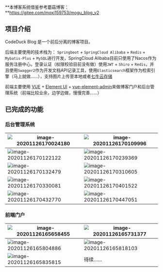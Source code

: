 **本博客系统借鉴参考蘑菇博客：**https://gitee.com/moxi159753/mogu_blog_v2 

## 项目介绍

CodeDuck Blog 是一个前后分离的博客项目。

后端主要使用的技术栈为： `Springboot` + `SpringCloud Alibaba` + `Redis` + `Mybatis-Plus` + `MySQL`进行开发，SpringCloud Alibaba目前只使用了Nacos作为服务注册中心。登录认证（权限校验目前没有做）使用`JWT` + `Shiro` + `Redis`，并且使用`Swagger2`作为开发文档API记录工具，使用`Elasticsearch`框架作为检索引擎（马上就做……），支持图片上传至本地或者[七牛云存储](https://www.qiniu.com/)

前端主要使用 [VUE](https://cn.vuejs.org/) + [Element UI](https://element.eleme.cn/#/zh-CN) + [vue-element-admin](https://github.com/PanJiaChen/vue-element-admin/)来做博客门户和后台管理系统（前端比较业余，边学边做，慢慢完善……）

## 已完成的功能

### 后台管理系统

| ![image-20201126170024180](http://codeduck.top/md/images/image-20201126170024180.png) | ![image-20201126170109996](http://codeduck.top/md/images/image-20201126170109996.png) |
| ------------------------------------------------------------ | ------------------------------------------------------------ |
| ![image-20201126170122122](http://codeduck.top/md/images/image-20201126170122122.png) | ![image-20201126170239369](http://codeduck.top/md/images/image-20201126170239369.png) |
| ![image-20201126170132479](http://codeduck.top/md/images/image-20201126170132479.png) | ![image-20201126170310605](http://codeduck.top/md/images/image-20201126170310605.png) |
| ![image-20201126170330081](http://codeduck.top/md/images/image-20201126170330081.png) | ![image-20201126170401522](http://codeduck.top/md/images/image-20201126170401522.png) |
| ![image-20201126170432770](http://codeduck.top/md/images/image-20201126170432770.png) | ![image-20201126170447051](http://codeduck.top/md/images/image-20201126170447051.png) |

### 前端门户

| ![image-20201126165658455](https://jason-01.oss-cn-hangzhou.aliyuncs.com/public/image/markdown/image-20201126165658455.png) | ![image-20201126165731377](https://jason-01.oss-cn-hangzhou.aliyuncs.com/public/image/markdown/image-20201126165731377.png) |
| ------------------------------------------------------------ | ------------------------------------------------------------ |
| ![image-20201126165804886](http://codeduck.top/md/images/image-20201126165804886.png) | ![image-20201126165818103](http://codeduck.top/md/images/image-20201126165818103.png) |
| ![image-20201126165835815](http://codeduck.top/md/images/image-20201126165835815.png) | 待续……                                                       |

